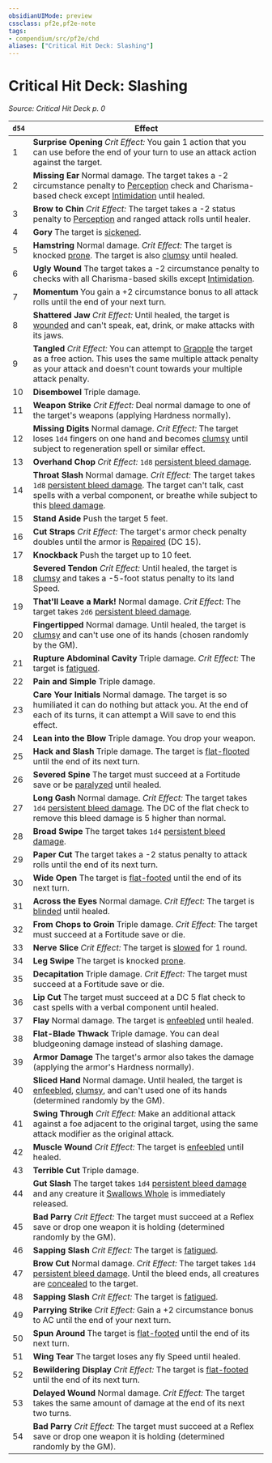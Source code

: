 ```yaml
---
obsidianUIMode: preview
cssclass: pf2e,pf2e-note
tags:
- compendium/src/pf2e/chd
aliases: ["Critical Hit Deck: Slashing"]
---
```

# Critical Hit Deck: Slashing  
*Source: Critical Hit Deck p. 0*  

| `d54` | Effect |
|-------|--------|
| 1 | **Surprise Opening** _Crit Effect:_ You gain 1 action that you can use before the end of your turn to use an attack action against the target. |
| 2 | **Missing Ear** Normal damage. The target takes a -2 circumstance penalty to [Perception](../../compendium/skills.md#Perception) check and Charisma-based check except [Intimidation](../../compendium/skills.md#Intimidation) until healed. |
| 3 | **Brow to Chin** _Crit Effect:_ The target takes a -2 status penalty to [Perception](../../compendium/skills.md#Perception) and ranged attack rolls until healer. |
| 4 | **Gory** The target is [sickened](../conditions.md#Sickened). |
| 5 | **Hamstring** Normal damage. _Crit Effect:_ The target is knocked [prone](../conditions.md#Prone). The target is also [clumsy](../conditions.md#Clumsy) until healed. |
| 6 | **Ugly Wound** The target takes a -2 circumstance penalty to checks with all Charisma-based skills except [Intimidation](../../compendium/skills.md#Intimidation). |
| 7 | **Momentum** You gain a +2 circumstance bonus to all attack rolls until the end of your next turn. |
| 8 | **Shattered Jaw** _Crit Effect:_ Until healed, the target is [wounded](../conditions.md#Wounded) and can't speak, eat, drink, or make attacks with its jaws. |
| 9 | **Tangled** _Crit Effect:_ You can attempt to [Grapple](../actions/grapple.md) the target as a free action. This uses the same multiple attack penalty as your attack and doesn't count towards your multiple attack penalty. |
| 10 | **Disembowel** Triple damage. |
| 11 | **Weapon Strike** _Crit Effect:_ Deal normal damage to one of the target's weapons (applying Hardness normally). |
| 12 | **Missing Digits** Normal damage. _Crit Effect:_ The target loses `1d4` fingers on one hand and becomes [clumsy](../conditions.md#Clumsy) until subject to regeneration spell or similar effect. |
| 13 | **Overhand Chop** _Crit Effect:_ `1d8` [persistent bleed damage](../conditions.md#Persistent%20Damage). |
| 14 | **Throat Slash** Normal damage. _Crit Effect:_ The target takes `1d8` [persistent bleed damage](../conditions.md#Persistent%20Damage). The target can't talk, cast spells with a verbal component, or breathe while subject to this [bleed damage](../conditions.md#Persistent%20Damage). |
| 15 | **Stand Aside** Push the target 5 feet. |
| 16 | **Cut Straps** _Crit Effect:_ The target's armor check penalty doubles until the armor is [Repaired](../actions/repair.md) (DC 15). |
| 17 | **Knockback** Push the target up to 10 feet. |
| 18 | **Severed Tendon** _Crit Effect:_ Until healed, the target is [clumsy](../conditions.md#Clumsy) and takes a -5-foot status penalty to its land Speed. |
| 19 | **That'll Leave a Mark!** Normal damage. _Crit Effect:_ The target takes `2d6` [persistent bleed damage](../conditions.md#Persistent%20Damage). |
| 20 | **Fingertipped** Normal damage. Until healed, the target is [clumsy](../conditions.md#Clumsy) and can't use one of its hands (chosen randomly by the GM). |
| 21 | **Rupture Abdominal Cavity** Triple damage. _Crit Effect:_ The target is [fatigued](../conditions.md#Fatigued). |
| 22 | **Pain and Simple** Triple damage. |
| 23 | **Care Your Initials** Normal damage. The target is so humiliated it can do nothing but attack you. At the end of each of its turns, it can attempt a Will save to end this effect. |
| 24 | **Lean into the Blow** Triple damage. You drop your weapon. |
| 25 | **Hack and Slash** Triple damage. The target is [flat-flooted](../conditions.md#Flat-flooted) until the end of its next turn. |
| 26 | **Severed Spine** The target must succeed at a Fortitude save or be [paralyzed](../conditions.md#Paralyzed) until healed. |
| 27 | **Long Gash** Normal damage. _Crit Effect:_ The target takes `1d4` [persistent bleed damage](../conditions.md#Persistent%20Damage). The DC of the flat check to remove this bleed damage is 5 higher than normal. |
| 28 | **Broad Swipe** The target takes `1d4` [persistent bleed damage](../conditions.md#Persistent%20Damage). |
| 29 | **Paper Cut** The target takes a -2 status penalty to attack rolls until the end of its next turn. |
| 30 | **Wide Open** The target is [flat-footed](../conditions.md#Flat-footed) until the end of its next turn. |
| 31 | **Across the Eyes** Normal damage. _Crit Effect:_ The target is [blinded](../conditions.md#Blinded) until healed. |
| 32 | **From Chops to Groin** Triple damage. _Crit Effect:_ The target must succeed at a Fortitude save or die. |
| 33 | **Nerve Slice** _Crit Effect:_ The target is [slowed](../conditions.md#Slowed) for 1 round. |
| 34 | **Leg Swipe** The target is knocked [prone](../conditions.md#Prone). |
| 35 | **Decapitation** Triple damage. _Crit Effect:_ The target must succeed at a Fortitude save or die. |
| 36 | **Lip Cut** The target must succeed at a DC 5 flat check to cast spells with a verbal component until healed. |
| 37 | **Flay** Normal damage. The target is [enfeebled](../conditions.md#Enfeebled) until healed. |
| 38 | **Flat-Blade Thwack** Triple damage. You can deal bludgeoning damage instead of slashing damage. |
| 39 | **Armor Damage** The target's armor also takes the damage (applying the armor's Hardness normally). |
| 40 | **Sliced Hand** Normal damage. Until healed, the target is [enfeebled](../conditions.md#Enfeebled), [clumsy](../conditions.md#Clumsy), and can't used one of its hands (determined randomly by the GM). |
| 41 | **Swing Through** _Crit Effect:_ Make an additional attack against a foe adjacent to the original target, using the same attack modifier as the original attack. |
| 42 | **Muscle Wound** _Crit Effect:_ The target is [enfeebled](../conditions.md#Enfeebled) until healed. |
| 43 | **Terrible Cut** Triple damage. |
| 44 | **Gut Slash** The target takes `1d4` [persistent bleed damage](../conditions.md#Persistent%20Damage) and any creature it [Swallows Whole](../abilities/swallow-whole.md) is immediately released. |
| 45 | **Bad Parry** _Crit Effect:_ The target must succeed at a Reflex save or drop one weapon it is holding (determined randomly by the GM). |
| 46 | **Sapping Slash** _Crit Effect:_ The target is [fatigued](../conditions.md#Fatigued). |
| 47 | **Brow Cut** Normal damage. _Crit Effect:_ The target takes `1d4` [persistent bleed damage](../conditions.md#Persistent%20Damage). Until the bleed ends, all creatures are [concealed](../conditions.md#Concealed) to the target. |
| 48 | **Sapping Slash** _Crit Effect:_ The target is [fatigued](../conditions.md#Fatigued). |
| 49 | **Parrying Strike** _Crit Effect:_ Gain a +2 circumstance bonus to AC until the end of your next turn. |
| 50 | **Spun Around** The target is [flat-footed](../conditions.md#Flat-footed) until the end of its next turn. |
| 51 | **Wing Tear** The target loses any fly Speed until healed. |
| 52 | **Bewildering Display** _Crit Effect:_ The target is [flat-footed](../conditions.md#Flat-footed) until the end of its next turn. |
| 53 | **Delayed Wound** Normal damage. _Crit Effect:_ The target takes the same amount of damage at the end of its next two turns. |
| 54 | **Bad Parry** _Crit Effect:_ The target must succeed at a Reflex save or drop one weapon it is holding (determined randomly by the GM). |